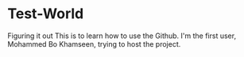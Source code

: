 # Test-World
Figuring it out
This is to learn how to use the Github. I'm the first user, Mohammed Bo Khamseen, trying to host the project. 
